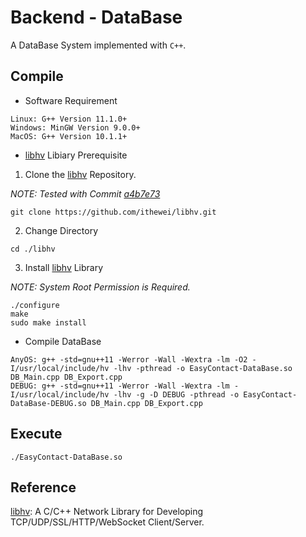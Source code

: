 # Backend - DataBase

A DataBase System implemented with `C++`.

## Compile

- Software Requirement
```shell
Linux: G++ Version 11.1.0+
Windows: MinGW Version 9.0.0+
MacOS: G++ Version 10.1.1+
```

- [libhv](https://github.com/ithewei/libhv) Libiary Prerequisite

1. Clone the [libhv](https://github.com/ithewei/libhv) Repository.

_NOTE: Tested with Commit [a4b7e73](https://github.com/ithewei/libhv/commit/a4b7e730a60e074cec8166b16f5ec3dd3c4dfd74)_
```shell
git clone https://github.com/ithewei/libhv.git
```

2. Change Directory
```shell
cd ./libhv
```

3. Install [libhv](https://github.com/ithewei/libhv) Library

_NOTE: System Root Permission is Required._
```shell
./configure
make
sudo make install
```

- Compile DataBase
```shell
AnyOS: g++ -std=gnu++11 -Werror -Wall -Wextra -lm -O2 -I/usr/local/include/hv -lhv -pthread -o EasyContact-DataBase.so DB_Main.cpp DB_Export.cpp
DEBUG: g++ -std=gnu++11 -Werror -Wall -Wextra -lm -I/usr/local/include/hv -lhv -g -D DEBUG -pthread -o EasyContact-DataBase-DEBUG.so DB_Main.cpp DB_Export.cpp
```

## Execute

```shell
./EasyContact-DataBase.so
```

## Reference
[libhv](https://github.com/ithewei/libhv): A C/C++ Network Library for Developing TCP/UDP/SSL/HTTP/WebSocket Client/Server.

